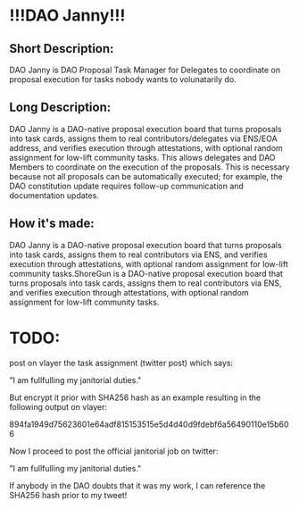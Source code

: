 

#  !!!DAO Janny!!! 

## **Short Description:**
DAO Janny is DAO Proposal Task Manager for Delegates to coordinate on proposal execution for tasks nobody wants to volunatarily do.


## **Long Description:**
DAO Janny is a DAO-native proposal execution board that turns proposals into task cards, assigns them to real contributors/delegates via ENS/EOA address, and verifies execution through attestations, with optional random assignment for low-lift community tasks.
This allows delegates and DAO Members to coordinate on the execution of the proposals. This is necessary because not all proposals can be automatically executed; for example, the DAO constitution update requires follow-up communication and documentation updates. 

## **How it's made:**
DAO Janny is a DAO-native proposal execution board that turns proposals into task cards, assigns them to real contributors via ENS, and verifies execution through attestations, with optional random assignment for low-lift community tasks.ShoreGun is a DAO-native proposal execution board that turns proposals into task cards, assigns them to real contributors via ENS, and verifies execution through attestations, with optional random assignment for low-lift community tasks.




# TODO:

post on vlayer the task assignment (twitter post) which says:

"I am fullfulling my janitorial duties."

But encrypt it prior with SHA256 hash as an example resulting in the following output on vlayer:

894fa1949d75623601e64adf815153515e5d4d40d9fdebf6a56490110e15b606

Now I proceed to post the official janitorial job on twitter:

"I am fullfulling my janitorial duties."

If anybody in the DAO doubts that it was my work, I can reference the SHA256 hash prior to my tweet!
